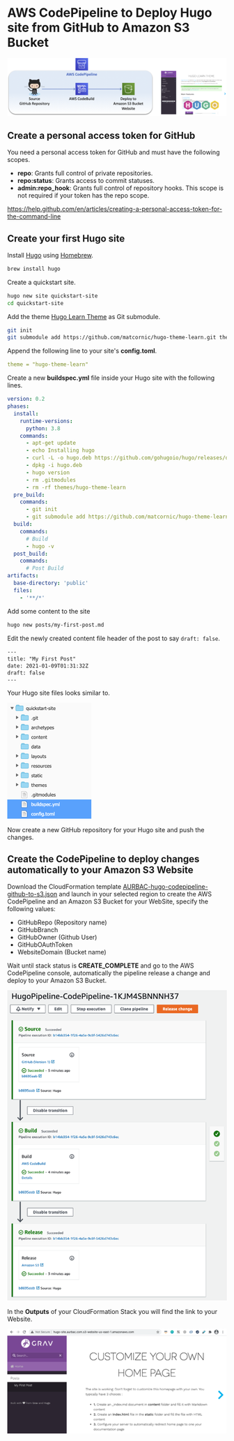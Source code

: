 # AWS CodePipeline to Deploy Hugo site from GitHub to Amazon S3 Bucket

![Diagram](images/diagram.png)

## Create a personal access token for GitHub

You need a personal access token for GitHub and must have the following scopes.

* **repo**: Grants full control of private repositories.
* **repo:status**: Grants access to commit statuses.
* **admin:repo_hook**: Grants full control of repository hooks. This scope is not required if your token has the repo scope.

https://help.github.com/en/articles/creating-a-personal-access-token-for-the-command-line

## Create your first Hugo site

Install [Hugo](https://gohugo.io/) using [Homebrew](https://brew.sh/).

``` bash
brew install hugo
```

Create a quickstart site.

``` bash
hugo new site quickstart-site
cd quickstart-site
```

Add the theme [Hugo Learn Theme](https://github.com/matcornic/hugo-theme-learn) as Git submodule.

``` bash
git init
git submodule add https://github.com/matcornic/hugo-theme-learn.git themes/hugo-theme-learn
```

Append the following line to your site's **config.toml**.

``` yml
theme = "hugo-theme-learn"
```

Create a new **buildspec.yml** file inside your Hugo site with the following lines.

``` yml
version: 0.2
phases:
  install:
    runtime-versions:
      python: 3.8
    commands:
      - apt-get update
      - echo Installing hugo
      - curl -L -o hugo.deb https://github.com/gohugoio/hugo/releases/download/v0.70.0/hugo_0.70.0_Linux-64bit.deb
      - dpkg -i hugo.deb
      - hugo version
      - rm .gitmodules
      - rm -rf themes/hugo-theme-learn
  pre_build:
    commands:
      - git init
      - git submodule add https://github.com/matcornic/hugo-theme-learn.git themes/hugo-theme-learn
  build:
    commands:
      # Build
      - hugo -v
  post_build:
    commands:
      # Post Build
artifacts:
  base-directory: 'public'
  files:
    - '**/*'
```

Add some content to the site

``` bash
hugo new posts/my-first-post.md
```

Edit the newly created content file header of the post to say `draft: false`.

```
---
title: "My First Post"
date: 2021-01-09T01:31:32Z
draft: false
---
```

Your Hugo site files looks similar to.

![Tree](images/tree.png)

Now create a new GitHub repository for your Hugo site and push the changes.

## Create the CodePipeline to deploy changes automatically to your Amazon S3 Website

Download the CloudFormation template [AURBAC-hugo-codepipeline-github-to-s3.json](AURBAC-hugo-codepipeline-github-to-s3.json) and launch in your selected region to create the AWS CodePipeline and an Amazon S3 Bucket for your WebSite, specify the following values:

* GitHubRepo (Repository name)
* GitHubBranch
* GitHubOwner (Github User)
* GitHubOAuthToken
* WebsiteDomain (Bucket name)

Wait until stack status is **CREATE_COMPLETE** and go to the AWS CodePipeline console, automatically the pipeline release a change and deploy to your Amazon S3 Bucket.

![CodePipeline](images/codepipeline.png)

In the **Outputs** of your CloudFormation Stack you will find the link to your Website.

![Hugo site deployed](images/hugo-site.png)